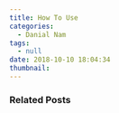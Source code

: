 ```yaml
---
title: How To Use
categories:
  - Danial Nam
tags:
  - null
date: 2018-10-10 18:04:34
thumbnail:
---
```


### Related Posts
